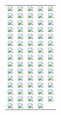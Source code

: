 ||||||
|---|---|---|---|---|
|[![](https://img.shields.io/badge/style-v1.0.0-blue.svg?style=for-the-badge&label=acme)](https://github.com/vancluever/terraform-provider-acme)|[![](https://img.shields.io/badge/style-v1.0.0-blue.svg?style=for-the-badge&label=acme)](https://github.com/vancluever/terraform-provider-acme)|[![](https://img.shields.io/badge/style-master-blue.svg?style=for-the-badge&label=ad)](https://github.com/GSLabDev/terraform-provider-ad)|[![](https://img.shields.io/badge/style-master-blue.svg?style=for-the-badge&label=akamai)](https://github.com/akamai/terraform-provider-akamai)|[![](https://img.shields.io/badge/style-v0.0.9-blue.svg?style=for-the-badge&label=apigee)](https://github.com/zambien/terraform-provider-apigee)|
|[![](https://img.shields.io/badge/style-v1.2.3-blue.svg?style=for-the-badge&label=artifactory)](https://github.com/atlassian/terraform-provider-artifactory)|[![](https://img.shields.io/badge/style-master-blue.svg?style=for-the-badge&label=auth0)](https://github.com/bocodigitalmedia/terraform-provider-auth0)|[![](https://img.shields.io/badge/style-17.2.9-blue.svg?style=for-the-badge&label=avi)](https://github.com/avinetworks/terraform-provider-avi)|[![](https://img.shields.io/badge/style-master-blue.svg?style=for-the-badge&label=aviatrix)](https://github.com/AviatrixSystems/terraform-provider-aviatrix)|[![](https://img.shields.io/badge/style-v1.1.0-blue.svg?style=for-the-badge&label=consulacl)](https://github.com/Ashald/terraform-provider-consulacl)|
|[![](https://img.shields.io/badge/style-master-blue.svg?style=for-the-badge&label=couchdb)](https://github.com/nicolai86/terraform-provider-couchdb)|[![](https://img.shields.io/badge/style-v0.3.0-blue.svg?style=for-the-badge&label=ct)](https://github.com/coreos/terraform-provider-ct)|[![](https://img.shields.io/badge/style-0.1.4-blue.svg?style=for-the-badge&label=dockermachine)](https://github.com/gstruct/terraform-provider-dockermachine)|[![](https://img.shields.io/badge/style-v0.0.2-blue.svg?style=for-the-badge&label=drone)](https://github.com/artisanofcode/terraform-provider-drone)|[![](https://img.shields.io/badge/style-1.0.0-blue.svg?style=for-the-badge&label=dropbox)](https://github.com/callensm/terraform-provider-dropbox)|
|[![](https://img.shields.io/badge/style-v1.1.1-blue.svg?style=for-the-badge&label=drp)](https://github.com/rackn/terraform-provider-drp/)|[![](https://img.shields.io/badge/style-master-blue.svg?style=for-the-badge&label=esxi)](https://github.com/josenk/terraform-provider-esxi)|[![](https://img.shields.io/badge/style-master-blue.svg?style=for-the-badge&label=gandi)](https://github.com/tiramiseb/terraform-provider-gandi)|[![](https://img.shields.io/badge/style-master-blue.svg?style=for-the-badge&label=glue)](https://github.com/MikeSouza/terraform-provider-glue)|[![](https://img.shields.io/badge/style-0.1.21-blue.svg?style=for-the-badge&label=gocd)](https://github.com/drewsonne/terraform-provider-gocd)|
|[![](https://img.shields.io/badge/style-v0.1.0-blue.svg?style=for-the-badge&label=googlecalendar)](https://github.com/sethvargo/terraform-provider-googlecalendar)|[![](https://img.shields.io/badge/style-v0.1.7-blue.svg?style=for-the-badge&label=gsuite)](https://github.com/DeviaVir/terraform-provider-gsuite)|[![](https://img.shields.io/badge/style-v0.5.1-blue.svg?style=for-the-badge&label=helm)](https://github.com/mcuadros/terraform-provider-helm)|[![](https://img.shields.io/badge/style-v.0.1.0-blue.svg?style=for-the-badge&label=hiera)](https://github.com/ribbybibby/terraform-provider-hiera)|[![](https://img.shields.io/badge/style-master-blue.svg?style=for-the-badge&label=httpfileupload)](https://github.com/GSLabDev/terraform-provider-httpfileupload)|
|[![](https://img.shields.io/badge/style-v0.11.1-blue.svg?style=for-the-badge&label=ibm)](https://github.com/IBM-Cloud/terraform-provider-ibm)|[![](https://img.shields.io/badge/style-v0.11.1-blue.svg?style=for-the-badge&label=ibm)](https://github.com/IBM-Cloud/terraform-provider-ibm)|[![](https://img.shields.io/badge/style-0.1.11-blue.svg?style=for-the-badge&label=infoblox)](https://github.com/sky-uk/terraform-provider-infoblox)|[![](https://img.shields.io/badge/style-0.1.0-blue.svg?style=for-the-badge&label=jira)](https://github.com/anubhavmishra/terraform-provider-jira)|[![](https://img.shields.io/badge/style-v0.1.1-blue.svg?style=for-the-badge&label=kafka)](https://github.com/Mongey/terraform-provider-kafka)|
|[![](https://img.shields.io/badge/style-master-blue.svg?style=for-the-badge&label=keboola)](https://github.com/plmwong/terraform-provider-keboola)|[![](https://img.shields.io/badge/style-v0.6.0-blue.svg?style=for-the-badge&label=kibana)](https://github.com/ewilde/terraform-provider-kibana)|[![](https://img.shields.io/badge/style-v1.5.0-blue.svg?style=for-the-badge&label=kong)](https://github.com/kevholditch/terraform-provider-kong)|[![](https://img.shields.io/badge/style-v1.1.1-blue.svg?style=for-the-badge&label=lxd)](https://github.com/sl1pm4t/terraform-provider-lxd)|[![](https://img.shields.io/badge/style-v0.2.2-blue.svg?style=for-the-badge&label=matchbox)](https://github.com/coreos/terraform-provider-matchbox)|
|[![](https://img.shields.io/badge/style-master-blue.svg?style=for-the-badge&label=minikube)](https://github.com/jgensler8/terraform-provider-minikube)|[![](https://img.shields.io/badge/style-v0.6.1-blue.svg?style=for-the-badge&label=mongodbatlas)](https://github.com/akshaykarle/terraform-provider-mongodbatlas)|[![](https://img.shields.io/badge/style-master-blue.svg?style=for-the-badge&label=net)](https://github.com/src-d/terraform-provider-online-net)|[![](https://img.shields.io/badge/style-master-blue.svg?style=for-the-badge&label=nifi)](https://github.com/Glympse/terraform-provider-nifi)|[![](https://img.shields.io/badge/style-master-blue.svg?style=for-the-badge&label=nsxv)](https://github.com/GSLabDev/terraform-provider-nsxv)|
|[![](https://img.shields.io/badge/style-v1.0.0-rc1-blue.svg?style=for-the-badge&label=nutanix)](https://github.com/nutanix/terraform-provider-nutanix)|[![](https://img.shields.io/badge/style-master-blue.svg?style=for-the-badge&label=odl)](https://github.com/GSLabDev/terraform-provider-odl)|[![](https://img.shields.io/badge/style-master-blue.svg?style=for-the-badge&label=oneview)](https://github.com/HewlettPackard/terraform-provider-oneview)|[![](https://img.shields.io/badge/style-v0.1.2-blue.svg?style=for-the-badge&label=openapi)](https://github.com/dikhan/terraform-provider-openapi)|[![](https://img.shields.io/badge/style-v0.3.0-blue.svg?style=for-the-badge&label=p2pub)](https://github.com/iij/terraform-provider-p2pub)|
|[![](https://img.shields.io/badge/style-master-blue.svg?style=for-the-badge&label=packer)](https://github.com/juliosueiras/terraform-provider-packer)|[![](https://img.shields.io/badge/style-1.1.0-blue.svg?style=for-the-badge&label=pass)](https://github.com/camptocamp/terraform-provider-pass)|[![](https://img.shields.io/badge/style-master-blue.svg?style=for-the-badge&label=provider)](https://github.com/cloudamqp/terraform-provider)|[![](https://img.shields.io/badge/style-master-blue.svg?style=for-the-badge&label=provider)](https://github.com/cloudkarafka/terraform-provider)|[![](https://img.shields.io/badge/style-master-blue.svg?style=for-the-badge&label=provider)](https://github.com/cloudmqtt/terraform-provider)|
|[![](https://img.shields.io/badge/style-master-blue.svg?style=for-the-badge&label=provider)](https://github.com/elephantsql/terraform-provider)|[![](https://img.shields.io/badge/style-0.0.1-blue.svg?style=for-the-badge&label=provider)](https://github.com/geekmuse/jumpcloud-terraform-provider)|[![](https://img.shields.io/badge/style-1.0.1-blue.svg?style=for-the-badge&label=puppetca)](https://github.com/camptocamp/terraform-provider-puppetca)|[![](https://img.shields.io/badge/style-0.1.1-blue.svg?style=for-the-badge&label=puppetdb)](https://github.com/camptocamp/terraform-provider-puppetdb)|[![](https://img.shields.io/badge/style-v1.2.2-blue.svg?style=for-the-badge&label=qingcloud)](https://github.com/yunify/terraform-provider-qingcloud)|
|[![](https://img.shields.io/badge/style-master-blue.svg?style=for-the-badge&label=razor)](https://github.com/juliosueiras/terraform-provider-razor)|[![](https://img.shields.io/badge/style-master-blue.svg?style=for-the-badge&label=redshift)](https://github.com/frankfarrell/terraform-provider-redshift)|[![](https://img.shields.io/badge/style-v0.1.0-blue.svg?style=for-the-badge&label=restapi)](https://github.com/Mastercard/terraform-provider-restapi)|[![](https://img.shields.io/badge/style-0.3.4-blue.svg?style=for-the-badge&label=rke)](https://github.com/yamamoto-febc/terraform-provider-rke)|[![](https://img.shields.io/badge/style-v0.5.7-blue.svg?style=for-the-badge&label=runscope)](https://github.com/ewilde/terraform-provider-runscope)|
|[![](https://img.shields.io/badge/style-v1.3.2-blue.svg?style=for-the-badge&label=sakuracloud)](https://github.com/sacloud/terraform-provider-sakuracloud)|[![](https://img.shields.io/badge/style-master-blue.svg?style=for-the-badge&label=scvmm)](https://github.com/GSLabDev/terraform-provider-scvmm)|[![](https://img.shields.io/badge/style-v0.4.0-blue.svg?style=for-the-badge&label=sentry)](https://github.com/jianyuan/terraform-provider-sentry)|[![](https://img.shields.io/badge/style-master-blue.svg?style=for-the-badge&label=servicenow)](https://github.com/coveo/terraform-provider-servicenow)|[![](https://img.shields.io/badge/style-master-blue.svg?style=for-the-badge&label=sewan)](https://github.com/SewanDevs/terraform-provider-sewan)|
|[![](https://img.shields.io/badge/style-v2.7.0-blue.svg?style=for-the-badge&label=signalform)](https://github.com/Yelp/terraform-provider-signalform)|[![](https://img.shields.io/badge/style-master-blue.svg?style=for-the-badge&label=snowflake)](https://github.com/ShopRunner/terraform-provider-snowflake)|[![](https://img.shields.io/badge/style-v1.0.3-blue.svg?style=for-the-badge&label=solidserver)](https://github.com/alexissavin/terraform-provider-solidserver)|[![](https://img.shields.io/badge/style-v1.0.0-blue.svg?style=for-the-badge&label=stateful)](https://github.com/Ashald/terraform-provider-stateful)|[![](https://img.shields.io/badge/style-master-blue.svg?style=for-the-badge&label=transloadit)](https://github.com/bocodigitalmedia/terraform-provider-transloadit)|
|[![](https://img.shields.io/badge/style-master-blue.svg?style=for-the-badge&label=vra)](https://github.com/GSLabDev/terraform-provider-vra)|[![](https://img.shields.io/badge/style-v0.2.0-blue.svg?style=for-the-badge&label=windns)](https://github.com/PortOfPortland/terraform-provider-windns)|[![](https://img.shields.io/badge/style-v2.0.0-blue.svg?style=for-the-badge&label=yaml)](https://github.com/Ashald/terraform-provider-yaml)|[![](https://img.shields.io/badge/style-v0.2.0-blue.svg?style=for-the-badge&label=zerotier)](https://github.com/cormacrelf/terraform-provider-zerotier)|
